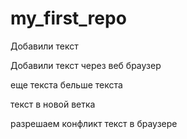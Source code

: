 # my_first_repo

Добавили текст 

Добавили текст через веб браузер

еще текста бельше текста

текст в новой ветка 

разрешаем конфликт текст в браузере
